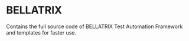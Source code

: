 # BELLATRIX
Contains the full source code of BELLATRIX Test Automation Framework and templates for faster use.
